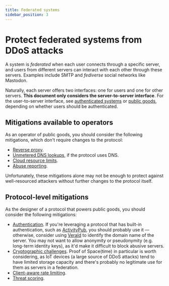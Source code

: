 ```yaml
---
title: Federated systems
sidebar_position: 3
---
```


# Protect federated systems from DDoS attacks

A system is _federated_ when each user connects through a specific server,
and users from different servers can interact with each other through these servers.
Examples include SMTP and _fediverse_ social networks like Mastodon.

Naturally, each server offers two interfaces: one for users and one for other servers.
**This document only considers the server-to-server interface**.
For the user-to-server interface,
see [authenticated systems](./authenticated) or [public goods](./public-goods.md),
depending on whether users should be authenticated.

## Mitigations available to operators

As an operator of public goods, you should consider the following mitigations, which don't require changes to the protocol:

- [Reverse proxy](../mitigations/reverse-proxies.md).
- [Unmetered DNS lookups](../mitigations/unmetered-dns.md), if the protocol uses DNS.
- [Cloud resource limits](../mitigations/resource-limits.md).
- [Abuse reporting](../mitigations/abuse-reporting.md).

Unfortunately, these mitigations alone may not be enough to protect against well-resourced attackers without further changes to the protocol itself.

## Protocol-level mitigations

As the designer of a protocol that powers public goods, you should consider the following mitigations:

- [Authentication](../mitigations/authentication). If you're leveraging a protocol that has built-in authentication, such as [ActivityPub](https://www.w3.org/wiki/SocialCG/ActivityPub/Authentication_Authorization#Server_to_Server), you should probably use it — otherwise, consider using [VeraId](https://veraid.net) to identify the domain name of the server. You may not want to allow anonymity or pseudonymity (e.g. long-term identity keys), as it'd make it difficult to block abusive servers.
- [Cryptographic challenges](../mitigations/crypto-challenges.md). Proof of Space(time) in particular is worth considering, as IoT devices (a large source of DDoS attacks) tend to have limited storage capacity and there's probably no legitimate use for them as servers in a federation.
- [Client-aware rate limiting](../mitigations/rate-limiting.md).
- [Threat scoring](../mitigations/threat-scoring.md).
